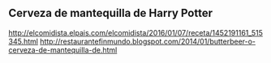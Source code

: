 ## Cerveza de mantequilla de Harry Potter

http://elcomidista.elpais.com/elcomidista/2016/01/07/receta/1452191161_515345.html
http://restaurantefinmundo.blogspot.com/2014/01/butterbeer-o-cerveza-de-mantequilla-de.html
